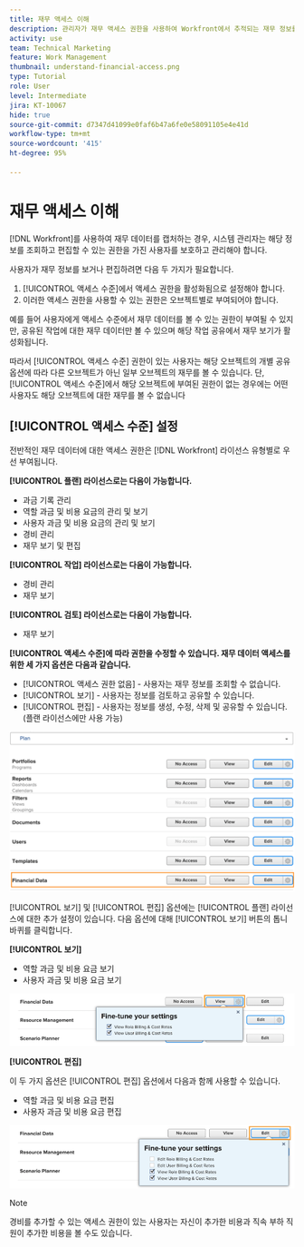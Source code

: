 ```yaml
---
title: 재무 액세스 이해
description: 관리자가 재무 액세스 권한을 사용하여 Workfront에서 추적되는 재무 정보를 조회하고 편집할 수 있는 사람을 제어하는 방법을 알아봅니다.
activity: use
team: Technical Marketing
feature: Work Management
thumbnail: understand-financial-access.png
type: Tutorial
role: User
level: Intermediate
jira: KT-10067
hide: true
source-git-commit: d7347d41099e0faf6b47a6fe0e58091105e4e41d
workflow-type: tm+mt
source-wordcount: '415'
ht-degree: 95%

---
```


# 재무 액세스 이해

[!DNL Workfront]를 사용하여 재무 데이터를 캡처하는 경우, 시스템 관리자는 해당 정보를 조회하고 편집할 수 있는 권한을 가진 사용자를 보호하고 관리해야 합니다.

사용자가 재무 정보를 보거나 편집하려면 다음 두 가지가 필요합니다.

1. [!UICONTROL 액세스 수준]에서 액세스 권한을 활성화됨으로 설정해야 합니다.
2. 이러한 액세스 권한을 사용할 수 있는 권한은 오브젝트별로 부여되어야 합니다.

예를 들어 사용자에게 액세스 수준에서 재무 데이터를 볼 수 있는 권한이 부여될 수 있지만, 공유된 작업에 대한 재무 데이터만 볼 수 있으며 해당 작업 공유에서 재무 보기가 활성화됩니다.

따라서 [!UICONTROL 액세스 수준] 권한이 있는 사용자는 해당 오브젝트의 개별 공유 옵션에 따라 다른 오브젝트가 아닌 일부 오브젝트의 재무를 볼 수 있습니다. 단, [!UICONTROL 액세스 수준]에서 해당 오브젝트에 부여된 권한이 없는 경우에는 어떤 사용자도 해당 오브젝트에 대한 재무를 볼 수 없습니다

## [!UICONTROL 액세스 수준] 설정

전반적인 재무 데이터에 대한 액세스 권한은 [!DNL Workfront] 라이선스 유형별로 우선 부여됩니다.

**[!UICONTROL 플랜] 라이선스로는 다음이 가능합니다.**

* 과금 기록 관리
* 역할 과금 및 비용 요금의 관리 및 보기
* 사용자 과금 및 비용 요금의 관리 및 보기
* 경비 관리
* 재무 보기 및 편집

**[!UICONTROL 작업] 라이선스로는 다음이 가능합니다.**

* 경비 관리
* 재무 보기

**[!UICONTROL 검토] 라이선스로는 다음이 가능합니다.**

* 재무 보기

**[!UICONTROL 액세스 수준]에 따라 권한을 수정할 수 있습니다. 재무 데이터 액세스를 위한 세 가지 옵션은 다음과 같습니다.**

* [!UICONTROL 액세스 권한 없음] - 사용자는 재무 정보를 조회할 수 없습니다.
* [!UICONTROL 보기] - 사용자는 정보를 검토하고 공유할 수 있습니다.
* [!UICONTROL 편집] - 사용자는 정보를 생성, 수정, 삭제 및 공유할 수 있습니다. (플랜 라이선스에만 사용 가능)

![액세스 수준의 일반 재무 데이터 옵션을 보여 주는 이미지](assets/setting-up-finances-8.png)

[!UICONTROL 보기] 및 [!UICONTROL 편집] 옵션에는 [!UICONTROL 플랜] 라이선스에 대한 추가 설정이 있습니다. 다음 옵션에 대해 [!UICONTROL 보기] 버튼의 톱니바퀴를 클릭합니다.

**[!UICONTROL 보기]**

* 역할 과금 및 비용 요금 보기
* 사용자 과금 및 비용 요금 보기

![액세스 수준의 재무 데이터 보기 옵션을 보여 주는 이미지](assets/setting-up-finances-9.png)

**[!UICONTROL 편집]**

이 두 가지 옵션은 [!UICONTROL 편집] 옵션에서 다음과 함께 사용할 수 있습니다.

* 역할 과금 및 비용 요금 편집
* 사용자 과금 및 비용 요금 편집

![액세스 수준의 재무 데이터 편집 옵션을 보여 주는 이미지](assets/setting-up-finances-10.png)

>[!NOTE]
>
>경비를 추가할 수 있는 액세스 권한이 있는 사용자는 자신이 추가한 비용과 직속 부하 직원이 추가한 비용을 볼 수도 있습니다.
